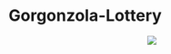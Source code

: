 # Gorgonzola-Lottery
<p align="center">
  <img src="https://github.com/gonzalodom11/Gorgonzola-Lottery/blob/main/src/images/image309.png">
</p>
